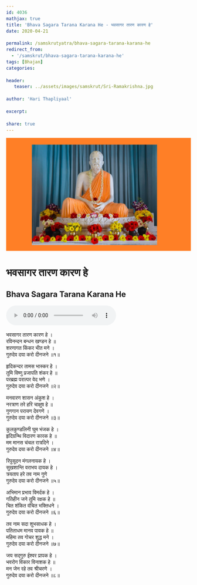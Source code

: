 ```yaml
---    
id: 4036    
mathjax: true    
title: 'Bhava Sagara Tarana Karana He - भवसागर तारण कारण हे'    
date: 2020-04-21    

permalink: /samskrutyatra/bhava-sagara-tarana-karana-he
redirect_from: 
  - '/samskrut/bhava-sagara-tarana-karana-he'
tags: [Bhajan]    
categories:    
    
header:    
   teaser: ../assets/images/samskrut/Sri-Ramakrishna.jpg    
    
author: 'Hari Thapliyaal'    
    
excerpt:    
    
share: true    
---    
```

    
![](../assets/images/samskrut/Sri-Ramakrishna.jpg)    
    
# भवसागर तारण कारण हे    
## Bhava Sagara Tarana Karana He    
    
<audio controls>
  <source src="https://raw.githubusercontent.com/dasarpai/DAI-mp3/main/dasarpai-mp3/033-BhavSagarTaran.mp3" type="audio/mp3">
  Your browser does not support the audio element.
</audio>     
    
    
भवसागर तारण कारण हे ।    
रविनन्दन बन्धन खण्डन हे ॥    
शरणागत किंकर भीत मने ।    
गुरुदेव दया करो दीनजने ॥१॥    
    
हृदिकन्दर तामस भास्कर हे ।    
तुमि विष्णु प्रजापति शंकर हे ॥    
परब्रह्म परात्पर वेद भणे ।    
गुरुदेव दया करो दीनजने ॥२॥    
    
मनवारण शासन अंकुश हे ।    
नरत्राण तरे हरि चाक्षुष हे ॥    
गुणगान परायण देवगणे ।    
गुरुदेव दया करो दीनजने ॥३॥    
    
कुलकुण्डलिनी घुम भंजक हे ।    
हृदिग्रन्थि विदारण कारक हे ॥    
मम मानस चंचल रात्रदिने ।    
गुरुदेव दया करो दीनजने ॥४॥    
    
रिपुसूदन मंगलनायक हे ।    
सुखशान्ति वराभय दायक हे ।    
त्रयताप हरे तव नाम गुणे    
गुरुदेव दया करो दीनजने ॥५॥    
    
अभिमान प्रभाव विमर्दक हे ।    
गतिहीन जने तुमि रक्षक हे ॥    
चित शंकित वंचित भक्तिधने ।    
गुरुदेव दया करो दीनजने ॥६॥    
    
तव नाम सदा शुभसाधक हे ।    
पतिताधम मानव पावक हे ॥    
महिमा तव गोचर शुद्ध मने ।    
गुरुदेव दया करो दीनजने ॥७॥    
    
जय सद्गुरु ईश्वर प्रापक हे ।    
भवरोग विकार विनाशक हे ॥    
मन जेन रहे तव श्रीचरणे ।    
गुरुदेव दया करो दीनजने ॥८॥    
    
